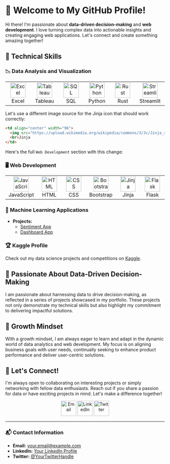 # 👋 Welcome to My GitHub Profile!

Hi there! I'm passionate about **data-driven decision-making** and **web development**. I love turning complex data into actionable insights and creating engaging web applications. Let's connect and create something amazing together!

## 💼 Technical Skills

### 📉 Data Analysis and Visualization
<table>
  <tr>
    <td align="center" width="96">
      <img src="https://img.icons8.com/color/48/000000/ms-excel.png" width="48" height="48" alt="Excel" />
      <br>Excel
    </td>
    <td align="center" width="96">
      <img src="https://img.icons8.com/color/48/000000/tableau-software.png" width="48" height="48" alt="Tableau" />
      <br>Tableau
    </td>
    <td align="center" width="96">
      <img src="https://img.icons8.com/color/48/000000/sql.png" width="48" height="48" alt="SQL" />
      <br>SQL
    </td>
    <td align="center" width="96">
      <img src="https://img.icons8.com/color/48/000000/python.png" width="48" height="48" alt="Python" />
      <br>Python
    </td>
    <td align="center" width="96">
      <img src="https://img.icons8.com/color/48/000000/rust.png" width="48" height="48" alt="Rust" />
      <br>Rust
    </td>
    <td align="center" width="96">
      <img src="https://img.icons8.com/ios/50/000000/streamlit.png" width="48" height="48" alt="Streamlit" />
      <br>Streamlit
    </td>
  </tr>
</table>

Let's use a different image source for the Jinja icon that should work correctly:

```html
<td align="center" width="96">
  <img src="https://upload.wikimedia.org/wikipedia/commons/3/3c/Jinja_software_logo.svg" width="48" height="48" alt="Jinja" />
  <br>Jinja
</td>
```

Here's the full `Web Development` section with this change:

### 🖥 Web Development
<table>
  <tr>
    <td align="center" width="96">
      <img src="https://img.icons8.com/color/48/000000/javascript.png" width="48" height="48" alt="JavaScript" />
      <br>JavaScript
    </td>
    <td align="center" width="96">
      <img src="https://img.icons8.com/color/48/000000/html-5.png" width="48" height="48" alt="HTML" />
      <br>HTML
    </td>
    <td align="center" width="96">
      <img src="https://img.icons8.com/color/48/000000/css3.png" width="48" height="48" alt="CSS" />
      <br>CSS
    </td>
    <td align="center" width="96">
      <img src="https://img.icons8.com/color/48/000000/bootstrap.png" width="48" height="48" alt="Bootstrap" />
      <br>Bootstrap
    </td>
    <td align="center" width="96">
      <img src="https://upload.wikimedia.org/wikipedia/commons/3/3c/Jinja_software_logo.svg" width="48" height="48" alt="Jinja" />
      <br>Jinja
    </td>
    <td align="center" width="96">
      <img src="https://img.icons8.com/color/48/000000/flask.png" width="48" height="48" alt="Flask" />
      <br>Flask
    </td>
  </tr>
</table>

### 🤖 Machine Learning Applications
- **Projects:**
  - [Sentiment App](https://sentimentstream.streamlit.app/)
  - [Dashboard App](https://superstoreappusa.streamlit.app/)

### 🏆 Kaggle Profile
Check out my data science projects and competitions on [Kaggle](https://www.kaggle.com/playfulminds).

## 🚀 Passionate About Data-Driven Decision-Making
I am passionate about harnessing data to drive decision-making, as reflected in a series of projects showcased in my portfolio. These projects not only demonstrate my technical skills but also highlight my commitment to delivering impactful solutions.

## 🌱 Growth Mindset
With a growth mindset, I am always eager to learn and adapt in the dynamic world of data analytics and web development. My focus is on aligning business goals with user needs, continually seeking to enhance product performance and deliver user-centric solutions.

## 🤝 Let's Connect!
I'm always open to collaborating on interesting projects or simply networking with fellow data enthusiasts. Reach out if you share a passion for data or have exciting projects in mind. Let's make a difference together!

<div align="center">
  <a href="mailto:your.email@example.com"><img src="https://img.icons8.com/ios-filled/50/000000/email-open.png" width="48" height="48" alt="Email" /></a>
  <a href="https://linkedin.com/in/yourprofile"><img src="https://img.icons8.com/ios-filled/50/000000/linkedin.png" width="48" height="48" alt="LinkedIn" /></a>
  <a href="https://twitter.com/yourhandle"><img src="https://img.icons8.com/ios-filled/50/000000/twitter.png" width="48" height="48" alt="Twitter" /></a>
</div>

---

### 📬 Contact Information
- **Email:** [your.email@example.com](mailto:your.email@example.com)
- **LinkedIn:** [Your LinkedIn Profile](https://linkedin.com/in/yourprofile)
- **Twitter:** [@YourTwitterHandle](https://twitter.com/yourhandle)
